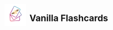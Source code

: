 <div style="display: flex; align-items: center; margin: 0; gap: 10px;">
  <img src="assets/images/logo.svg" width="70" alt="Logo" style="display: block;" />
  <h1>Vanilla Flashcards</h1>
</div>